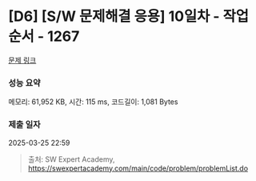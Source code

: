 # [D6] [S/W 문제해결 응용] 10일차 - 작업순서 - 1267 

[문제 링크](https://swexpertacademy.com/main/code/problem/problemDetail.do?contestProbId=AV18TrIqIwUCFAZN) 

### 성능 요약

메모리: 61,952 KB, 시간: 115 ms, 코드길이: 1,081 Bytes

### 제출 일자

2025-03-25 22:59



> 출처: SW Expert Academy, https://swexpertacademy.com/main/code/problem/problemList.do